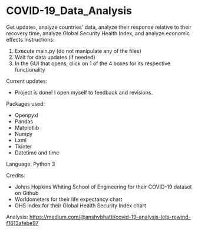 # COVID-19_Data_Analysis
Get updates, analyze countries' data, analyze their response relative to their recovery time, analyze Global Security Health Index, and analyze economic effects
Instructions:
1) Execute main.py (do not manipulate any of the files)
2) Wait for data updates (if needed)
3) In the GUI that opens, click on 1 of the 4 boxes for its respective functionality

Current updates:
- Project is done! I open myself to feedback and revisions. 

Packages used:
- Openpyxl
- Pandas
- Matplotlib
- Numpy
- Lxml
- Tkinter
- Datetime and time

Language: Python 3

Credits:
- Johns Hopkins Whiting School of Engineering for their COVID-19 dataset on Github
- Worldometers for their life expectancy chart
- GHS Index for their Global Health Security Index chart

Analysis: https://medium.com/@anshvbhatti/covid-19-analysis-lets-rewind-f1613afebe97
